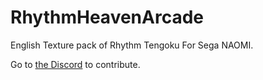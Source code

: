 # RhythmHeavenArcade
English Texture pack of Rhythm Tengoku For Sega NAOMI.

Go to [the Discord](https://discord.gg/PR9eZEWQxP) to contribute.

